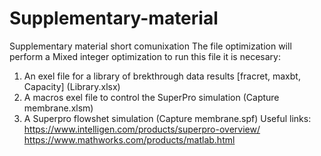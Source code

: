 # Supplementary-material
Supplementary material short comunixation
The file optimization will perform a Mixed integer optimization
to run this file it is necesary:
1. An exel file for a library of brekthrough data results [fracret, maxbt, Capacity] (Library.xlsx)
2. A macros exel file to control the SuperPro simulation (Capture membrane.xlsm)
3. A Superpro flowshet simulation (Capture membrane.spf)
Useful links:
https://www.intelligen.com/products/superpro-overview/
https://www.mathworks.com/products/matlab.html
